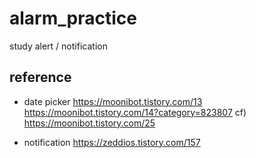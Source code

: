 # alarm_practice
study alert / notification 

## reference
* date picker
https://moonibot.tistory.com/13
https://moonibot.tistory.com/14?category=823807
cf) https://moonibot.tistory.com/25

* notification
https://zeddios.tistory.com/157
